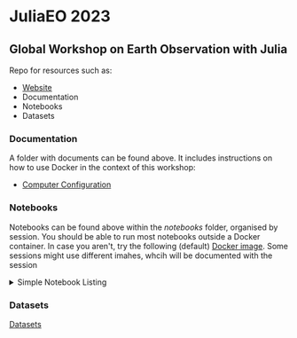 # JuliaEO 2023     
## Global Workshop on Earth Observation with Julia     
Repo for resources such as:
 + [Website](https://aircentre.github.io/JuliaEO/ "Up-to-date program")
 + Documentation
 + Notebooks
 + Datasets

### Documentation
A folder with documents can be found above. It includes instructions on how to use Docker in the context of this workshop:
+ [Computer Configuration](https://github.com/AIRCentre/JuliaEO/blob/5d5d1071fdac2bd65e2dc2471d74976432321280/docs/README-Docker-Intro.md "Docker Image")

### Notebooks
Notebooks can be found above within the *notebooks* folder, organised by session.
You should be able to run most notebooks outside a Docker container. In case you aren't, try the following (default) [Docker image](https://doi.org/10.7910/DVN/OYBLGK). Some sessions might use different imahes, whcih will be documented with the session

<details>
 <summary> Simple Notebook Listing </summary>
<p>

This is not necessarily a complete or up-to-date list. It notably omits notebooks used from the [JuliaClimate notebook stack](https://github.com/JuliaClimate/Notebooks#readme). 

1. Plenary sessions

- `plenary_sessions/The_Power_of_JuliaGeo/juliageo.ipynb`
- `plenary_sessions/Julia_showcases_in_Oceanography/01-DIVAnd-data-preparation.ipynb`
- `plenary_sessions/Julia_showcases_in_Oceanography/03-DINCAE-tutorial.ipynb`
- `plenary_sessions/Julia_showcases_in_Oceanography/02-DIVAnd-example-analysis-azores.ipynb`
- `plenary_sessions/SARProcessing_vision_state_of_affairs_and_roadmap/placeholderfile.jl`
- `plenary_sessions/Raster_data_Reading_Manipulating_and_Visualising/rasters_demo.jl`

2. Hands sessions

- `hands_on_sessions/Processing_LiDAR_elevation_point_clouds_using_vector_data_in_Julia/spacelidar.ipynb`
- `hands_on_sessions/Processing_LiDAR_elevation_point_clouds_using_vector_data_in_Julia/geointerface.ipynb`
- `hands_on_sessions/Processing_LiDAR_elevation_point_clouds_using_vector_data_in_Julia/pointclouds.ipynb`
- `hands_on_sessions/Data_Visualizations_with_Makie/Plots_Animations_&_Graphics/hands_on_makie no docker/hands-on-makie.ipynb`
- `hands_on_sessions/Data_Visualizations_with_Makie/Plots_Animations_&_Graphics/hands_on_makie/hands-on-makie.ipynb`
- `hands_on_sessions/Data_Visualizations_with_Makie/Visualization_of_Earth_Observations_Data/Vis_EOD.ipynb`
- `hands_on_sessions/Datacubes_for_high-resolution_EO_data/handson.ipynb`
- `hands_on_sessions/hands_on_makie/hands-on-makie.ipynb`
- `hands_on_sessions/Working_with_SAR_and_InSAR_Data/SARProcessing/3_Object_detection.ipynb`
- `hands_on_sessions/Working_with_SAR_and_InSAR_Data/SARProcessing/1_Load_Image.ipynb`
- `hands_on_sessions/Working_with_SAR_and_InSAR_Data/SARProcessing/4_insar.ipynb`
- `hands_on_sessions/Working_with_SAR_and_InSAR_Data/SARProcessing/2_Speckle.ipynb`
- `hands_on_sessions/Julia_Use_Case_for_Change_Detection/userqa.ipynb`
- `hands_on_sessions/Julia_for_beginners/Julia_for_beginners.ipynb`

- `hands_on_sessions/Advanced_Geodata_Science_&_Geostatistical_Learning/hands_on_geostats/geodatascience.jl`
- `hands_on_sessions/Advanced_Geodata_Science_&_Geostatistical_Learning/hands_on_geostats/geostatslearn.jl`
- `hands_on_sessions/Advanced_Geodata_Science_&_Geostatistical_Learning/hands_on_geostats/geodatascience-docker.jl`
- `hands_on_sessions/Data_Visualizations_with_Makie/Plots_Animations_&_Graphics/hands_on_makie no docker/widgets.jl`
- `hands_on_sessions/Data_Visualizations_with_Makie/Plots_Animations_&_Graphics/hands_on_makie no docker/clima-plot.jl`
- `hands_on_sessions/Data_Visualizations_with_Makie/Plots_Animations_&_Graphics/hands_on_makie/widgets.jl`
- `hands_on_sessions/Data_Visualizations_with_Makie/Plots_Animations_&_Graphics/hands_on_makie/clima-plot.jl`
- `hands_on_sessions/Data_Visualizations_with_Makie/Visualization_of_Earth_Observations_Data/genzarr.jl`
- `hands_on_sessions/Datacubes_for_high-resolution_EO_data/placeholderfile.jl`
- `hands_on_sessions/Land_Cover_Classification_of_Earth_Observation_images/rasters_flux_eo_classification.jl`
- `hands_on_sessions/Retrieving_satellite_and_reanalysis_data_from_EO_servers/02-NASAPrecipitation.jl`
- `hands_on_sessions/Retrieving_satellite_and_reanalysis_data_from_EO_servers/01-GeoRegions.jl`
- `hands_on_sessions/RF_classification_using_marida/RF_classification_using_marida.jl`
- `hands_on_sessions/hands_on_makie/widgets.jl`
- `hands_on_sessions/hands_on_makie/clima-plot.jl`
- `hands_on_sessions/Working_with_SAR_and_InSAR_Data/SARProcessing/figures/misc/azores_image.jl`
- `hands_on_sessions/Working_with_SAR_and_InSAR_Data/SARProcessing/figures/misc/Create_example_data.jl`
- `hands_on_sessions/Julia_Use_Case_for_Change_Detection/userqa_full.jl`
- `hands_on_sessions/Julia_Use_Case_for_Change_Detection/plot_sentinel1.jl`

## Environment Files for Jupyter Notebooks

- `plenary_sessions/The_Power_of_JuliaGeo/Manifest.toml`
- `plenary_sessions/The_Power_of_JuliaGeo/Project.toml`
- `plenary_sessions/Julia_showcases_in_Oceanography/Manifest.toml`
- `plenary_sessions/Julia_showcases_in_Oceanography/Project.toml`
- `plenary_sessions/Data_science_big_data_and _cloud_native_solutions/Manifest.toml`
- `plenary_sessions/Data_science_big_data_and _cloud_native_solutions/Project.toml`
- `hands_on_sessions/Data_Visualizations_with_Makie/Plots_Animations_&_Graphics/hands_on_makie no docker/Project.toml`
- `hands_on_sessions/Data_Visualizations_with_Makie/Visualization_of_Earth_Observations_Data/Manifest.toml`
- `hands_on_sessions/Data_Visualizations_with_Makie/Visualization_of_Earth_Observations_Data/done_at_Workshop/Manifest.toml`
- `hands_on_sessions/Data_Visualizations_with_Makie/Visualization_of_Earth_Observations_Data/Project.toml`
- `hands_on_sessions/Datacubes_for_high-resolution_EO_data/Manifest.toml`
- `hands_on_sessions/Datacubes_for_high-resolution_EO_data/Project.toml`
- `hands_on_sessions/Retrieving_satellite_and_reanalysis_data_from_EO_servers/Manifest.toml`
- `hands_on_sessions/Retrieving_satellite_and_reanalysis_data_from_EO_servers/Project.toml`
- `hands_on_sessions/Julia_Use_Case_for_Change_Detection/Manifest.toml`
- `hands_on_sessions/Julia_Use_Case_for_Change_Detection/Project.toml`
- `hands_on_sessions/Julia_for_beginners/Manifest.toml`
- `hands_on_sessions/Julia_for_beginners/Project.toml`

## Links to the YouTube videos 

- [Julia for Beginners L. Alonso & S. Danisch](https://www.youtube.com/watch?v=5vvMRETv9fA&list=PL-3G0PUXakeY_XdNYhcJgsrnaO9-hL54z&index=15)
- [Datacubes for High Resolution EO Data F. Cremer](https://www.youtube.com/watch?v=XuZGBmCYYSU&list=PL-3G0PUXakeY_XdNYhcJgsrnaO9-hL54z&index=14)
- [Data Visualizations with Makie.jl L. Alonso & S. Danisch](https://www.youtube.com/watch?v=ocXFwzWnaM8&list=PL-3G0PUXakeY_XdNYhcJgsrnaO9-hL54z&index=13)
- [Data Science, Big Data, and Cloud Native Solutions F. Gans & M. Klöwer](https://www.youtube.com/watch?v=oMxu_r1uqKY&list=PL-3G0PUXakeY_XdNYhcJgsrnaO9-hL54z&index=12)
- [Advanced Geodata Science & Geostatistical Learning J. Hoffimann](https://www.youtube.com/watch?v=9dO941FSUd8&list=PL-3G0PUXakeY_XdNYhcJgsrnaO9-hL54z&index=11)
- [Julia Showcases in Oceanography A. Barth & G. Forget](https://www.youtube.com/watch?v=zaWGrzp1aY8&list=PL-3G0PUXakeY_XdNYhcJgsrnaO9-hL54z&index=16)
- [Land Cover Classification of Earth Observation Images R. Schouten](https://www.youtube.com/watch?v=uGqlap_kl-g&list=PL-3G0PUXakeY_XdNYhcJgsrnaO9-hL54z&index=17)
- [Machine Learning with Geospatial Data, What Can Go Wrong J. Hoffimann](https://www.youtube.com/watch?v=_iIOqZNoMw4&list=PL-3G0PUXakeY_XdNYhcJgsrnaO9-hL54z&index=18)
- [MBON, Ocean Biomes Monitoring, and Marine Ecosystem Modeling F. Muller Karger, A. Lima & G. Forget](https://www.youtube.com/watch?v=oz8Un-eLmWo&list=PL-3G0PUXakeY_XdNYhcJgsrnaO9-hL54z&index=19)
- [Raster Data Reading, Manipulating, and Visualising R. Schouten](https://www.youtube.com/watch?v=NJbd2tYnLr8&list=PL-3G0PUXakeY_XdNYhcJgsrnaO9-hL54z&index=20)
- [Julia Use Case for Change Detection F. Cremer](https://www.youtube.com/watch?v=kCBbvt8NEjo&list=PL-3G0PUXakeY_XdNYhcJgsrnaO9-hL54z&index=21)
- [Regional Ocean Data G. Forget, A. Valente & E. Castanho](https://www.youtube.com/watch?v=Xf0tHBqhx7o&list=PL-3G0PUXakeY_XdNYhcJgsrnaO9-hL54z&index=22)
- [Processing LiDAR elevation point clouds using vector data in Julia M. Pronk](https://www.youtube.com/watch?v=AW0gQdnUaxc&list=PL-3G0PUXakeY_XdNYhcJgsrnaO9-hL54z&index=23)
- [Retrieving Satellite and Reanalysis Data from EO Servers N. Wong & A. Barth](https://www.youtube.com/watch?v=41QnwHyRmDg&list=PL-3G0PUXakeY_XdNYhcJgsrnaO9-hL54z&index=24)
- [SAR Data Manipulation F. Cremer](https://www.youtube.com/watch?v=OvQ9ZyZ43TM&list=PL-3G0PUXakeY_XdNYhcJgsrnaO9-hL54z&index=25)
- [SARProcessing jl: Background and Method S. Lupemba & E. Lippert](https://www.youtube.com/watch?v=AcbEtkvcyTg&list=PL-3G0PUXakeY_XdNYhcJgsrnaO9-hL54z&index=26)
- [SARProcessing jl: Vision, State of Affairs, and Roadmap E. Lippert, S. Lupemba, K. Sorensen, & I. Szczesniak](https://www.youtube.com/watch?v=yVk8AzPd4OU&list=PL-3G0PUXakeY_XdNYhcJgsrnaO9-hL54z&index=27)
- [Simulating Oceanic Pathways of Plastics, Pollutants, or Marine Ecosystems G. Forget](https://www.youtube.com/watch?v=XG3KdoOGA3s&list=PL-3G0PUXakeY_XdNYhcJgsrnaO9-hL54z&index=28)
- [The Power of JuliaGeo M. Visser](https://www.youtube.com/watch?v=FDry8ly36o4&list=PL-3G0PUXakeY_XdNYhcJgsrnaO9-hL54z&index=29)
- [Working with SAR and InSAR Data K. Sorensen & S. Lupemba](https://www.youtube.com/watch?v=_XDOqOuz1Z0&list=PL-3G0PUXakeY_XdNYhcJgsrnaO9-hL54z&index=30)

</p>
</details>

### Datasets
[Datasets](https://github.com/gdcc/Dataverse.jl#readme "Dataverse archive")

